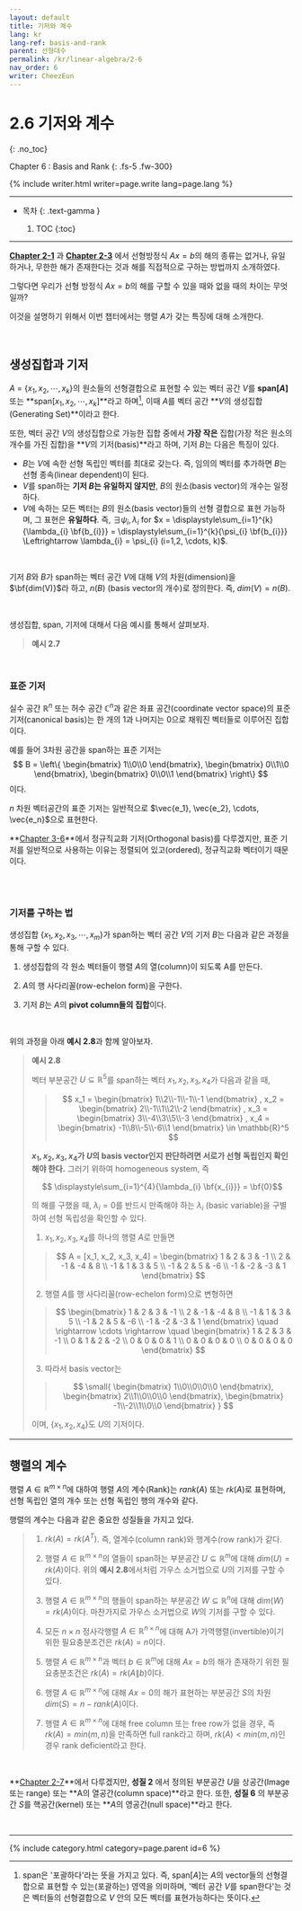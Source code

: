 ```yaml
---
layout: default
title: 기저와 계수
lang: kr
lang-ref: basis-and-rank
parent: 선형대수
permalink: /kr/linear-algebra/2-6
nav_order: 6
writer: CheezEun
---
```



# 2.6 기저와 계수
{: .no_toc}


Chapter 6 : Basis and Rank
{: .fs-5 .fw-300}

{% include writer.html writer=page.write lang=page.lang %}

---

- 목차
    {: .text-gamma }

    1. TOC
    {:toc}

---

**[Chapter 2-1](./2-1)** 과 **[Chapter 2-3](./2-3)** 에서 선형방정식 $Ax = b$의 해의 종류는 없거나, 유일하거나, 무한한 해가 존재한다는 것과 해를 직접적으로 구하는 방법까지 소개하였다.

그렇다면 우리가 선형 방정식 $Ax=b$의 해를 구할 수 있을 때와 없을 때의 차이는 무엇일까?

이것을 설명하기 위해서 이번 챕터에서는 행렬 $A$가 갖는 특징에 대해 소개한다.


<br>

## 생성집합과 기저

$A$ = {$x_1, x_2, \cdots , x_k$}의 원소들의 선형결합으로 표현할 수 있는 벡터 공간 $V$를 **span[$A$]** 또는 **span$[x_1, x_2, \cdots , x_k]$**라고 하며[^span], 이때 $A$를 벡터 공간 **$V$의 생성집합(Generating Set)**이라고 한다.

또한, 벡터 공간 $V$의 생성집합으로 가능한 집합 중에서 **가장 작은** 집합(가장 적은 원소의 개수를 가진 집합)을 **$V$의 기저(basis)**라고 하며, 기저 $B$는 다음은 특징이 있다.

- $B$는 $V$에 속한 선형 독립인 벡터를 최대로 갖는다. 즉, 임의의 벡터를 추가하면 $B$는 선형 종속(linear dependent)이 된다.
- $V$를 span하는 **기저 $B$는 유일하지 않지만**, $B$의 원소(basis vector)의 개수는 일정하다.
- $V$에 속하는 모든 벡터는 $B$의 원소(basis vector)들의 선형 결합으로 표현 가능하며, 그 표현은 **유일하다**. 
  즉, $\exists \psi_{i}, \lambda_{i}$ for $x = \displaystyle\sum_{i=1}^{k}{\lambda_{i} \bf{b_{i}}} = \displaystyle\sum_{i=1}^{k}{\psi_{i} \bf{b_{i}}} \Leftrightarrow \lambda_{i} = \psi_{i} (i=1,2, \cdots, k)$.
  
<br>

기저 $B$와 $B$가 span하는 벡터 공간 $V$에 대해 $V$의 차원(dimension)을 $\bf{dim(V)}$라 하고, $n(B)$ (basis vector의 개수)로 정의한다. 즉, $dim(V) = n(B)$.

<br>

[^span]: span은 '포괄하다'라는 뜻을 가지고 있다. 즉, span[$A$]는 $A$의 vector들의 선형결합으로 표현할 수 있는(포괄하는) 영역을 의미하며, '벡터 공간 $V$를 span한다'는 것은 벡터들의 선형결합으로 $V$ 안의 모든 벡터를 표현가능하다는 뜻이다.


생성집합, span, 기저에 대해서 다음 예시를 통해서 살펴보자. 

> **예시 2.7**
> 
> $$ 
> $$

<br>

### 표준 기저


실수 공간 $\mathbb{R}^n$ 또는 허수 공간 $\mathbb{C}^n$과 같은 좌표 공간(coordinate vector space)의 표준 기저(canonical basis)는 한 개의 1과 나머지는 0으로 채워진 벡터들로 이루어진 집합이다.

예를 들어 3차원 공간을 span하는 표준 기저는
$$ 
B = \left\{
\begin{bmatrix} 1\\0\\0 \end{bmatrix}, 
\begin{bmatrix} 0\\1\\0 \end{bmatrix},
\begin{bmatrix} 0\\0\\1 \end{bmatrix}
\right\}
$$
    이다.

$n$ 차원 벡터공간의 표준 기저는 일반적으로 $\vec{e_1}, \vec{e_2}, \cdots, \vec{e_n}$으로 표현한다.

**[Chapter 3-6](./3-6)**에서 정규직교화 기저(Orthogonal basis)를 다루겠지만, 표준 기저를 일반적으로 사용하는 이유는 정렬되어 있고(ordered), 정규직교화 벡터이기 때문이다.


<br><br>

### 기저를 구하는 법


생성집합 {$x_1, x_2, x_3, \cdots , x_m$}가 span하는 벡터 공간 $V$의 기저 $B$는 다음과 같은 과정을 통해 구할 수 있다.

1. 생성집합의 각 원소 벡터들이 행렬 $A$의 열(column)이 되도록 A를 만든다.

2. $A$의 행 사다리꼴(row-echelon form)을 구한다.

3. 기저 $B$는 $A$의 **pivot column들의 집합**이다.

<br>

위의 과정을 아래 **예시 2.8**과 함께 알아보자.

> **예시 2.8**
> 
> 벡터 부분공간 $U \subseteq \mathbb{R}^5$를 span하는 벡터 $x_1, x_2, x_3, x_4$가 다음과 같을 때,
> > $$ 
> > x_1 = \begin{bmatrix} 1\\2\\-1\\-1\\-1 \end{bmatrix} ,
> > x_2 = \begin{bmatrix} 2\\-1\\1\\2\\-2 \end{bmatrix} ,
> > x_3 = \begin{bmatrix} 3\\-4\\3\\5\\-3 \end{bmatrix} , 
> > x_4 = \begin{bmatrix} -1\\8\\-5\\-6\\1 \end{bmatrix} \in \mathbb{R}^5
> > $$
>
> **$x_1, x_2, x_3, x_4$가 $U$의 basis vector인지 판단하려면 서로가 선형 독립인지 확인해야 한다.** 그러기 위하여 homogeneous system, 즉  
> 
> $$ \displaystyle\sum_{i=1}^{4}{\lambda_{i} \bf{x_{i}}} = \bf{0}$$
> 
> 의 해를 구했을 때, $\lambda_{i} = 0$를 반드시 만족해야 하는 $\lambda_{i}$ (basic variable)을 구별하여 선형 독립성을 확인할 수 있다.
> 
> 1. $x_1, x_2, x_3, x_4$를 하나의 행렬 $A$로 만들면
> >   $$ 
> >   A = [x_1, x_2, x_3, x_4] = \begin{bmatrix}
> >   1 & 2 & 3 & -1 \\
> >   2 & -1 & -4 & 8 \\
> >   -1 & 1 & 3 & 5 \\
> >   -1 & 2 & 5 & -6 \\
> >   -1 & -2 & -3 & 1 \end{bmatrix}
> >   $$
> 
> 2. 행렬 $A$를 행 사다리꼴(row-echelon form)으로 변형하면
> >   $$
> >   \begin{bmatrix}
> >   1 & 2 & 3 & -1 \\
> >   2 & -1 & -4 & 8 \\
> >   -1 & 1 & 3 & 5 \\
> >   -1 & 2 & 5 & -6 \\
> >   -1 & -2 & -3 & 1 \end{bmatrix}
> >   \quad \rightarrow \cdots \rightarrow \quad
> >   \begin{bmatrix}
> >   1 & 2 & 3 & -1 \\
> >   0 & 1 & 2 & -2 \\
> >   0 & 0 & 0 & 1 \\
> >   0 & 0 & 0 & 0 \\
> >   0 & 0 & 0 & 0 \end{bmatrix}
> >   $$
> 
> 3. 따라서 basis vector는  
> 
> >   $$ \small{
> >   \begin{bmatrix} 1\\0\\0\\0\\0 \end{bmatrix},
> >   \begin{bmatrix} 2\\1\\0\\0\\0 \end{bmatrix}, 
> >   \begin{bmatrix} -1\\-2\\1\\0\\0 \end{bmatrix} }
> >   $$    
> 
>   이며, {$x_1, x_2, x_4$}도 $U$의 기저이다.



---

## 행렬의 계수

행렬 $A \in \mathbb{R}^{m \times n}$에 대하여 행렬 $A$의 계수(Rank)는 $rank(A)$ 또는 $rk(A)$로 표현하며, 선형 독립인 열의 개수 또는 선형 독립인 행의 개수와 같다.

행렬의 계수는 다음과 같은 중요한 성질들을 가지고 있다.

> 1. $rk(A) = rk(A^T)$. 즉, 열계수(column rank)와 행계수(row rank)가 같다.
> 
> 2. 행렬 $A \in \mathbb{R}^{m \times n}$의 열들이 span하는 부분공간 $U \subseteq \mathbb{R}^m$에 대해 $dim(U) = rk(A)$이다. 위의 **예시 2.8**에서처럼 가우스 소거법으로 $U$의 기저를 구할 수 있다.
> 
> 3. 행렬 $A \in \mathbb{R}^{m \times n}$의 행들이 span하는 부분공간 $W \subseteq \mathbb{R}^n$에 대해 $dim(W) = rk(A)$이다. 마찬가지로 가우스 소거법으로 $W$의 기저를 구할 수 있다.
> 
> 4. 모든 $n \times n$ 정사각행렬 $A \in \mathbb{R}^{n \times n}$에 대해 A가 가역행렬(invertible)이기 위한 필요충분조건은 $rk(A) = n$이다.
> 
> 5. 행렬 $A \in \mathbb{R}^{m \times n}$과 벡터 $b \in \mathbb{R}^m$에 대해 $Ax = b$의 해가 존재하기 위한 필요충분조건은 $rk(A) = rk(A \| b)$이다.
> 
> 6. 행렬 $A \in \mathbb{R}^{m \times n}$에 대해 $Ax = 0$의 해가 표현하는 부분공간 $S$의 차원 $dim(S) = n - rank(A)$이다.
> 
> 7. 행렬 $A \in \mathbb{R}^{m \times n}$에 대해 free column 또는 free row가 없을 경우, 즉 $rk(A) = min(m,n)$을 만족하면 full rank라고 하며, $rk(A) < min(m,n)$인 경우 rank deficient라고 한다.

<br>

**[Chapter 2-7](./2-7)**에서 다루겠지만, **성질 2** 에서 정의된 부분공간 $U$을 상공간(Image 또는 range) 또는 **A의 열공간(column space)**라고 한다. 또한, **성질 6** 의 부분공간 $S$를 핵공간(kernel) 또는 **$A$의 영공간(null space)**라고 한다.

<br>

---

{% include category.html category=page.parent id=6 %}